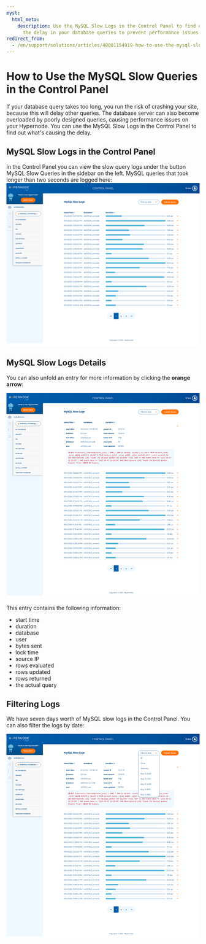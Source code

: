 ```yaml
---
myst:
  html_meta:
    description: Use the MySQL Slow Logs in the Control Panel to find out what's causing
      the delay in your database queries to prevent performance issues on your Hypernode.
redirect_from:
  - /en/support/solutions/articles/48001154919-how-to-use-the-mysql-slow-queries-in-the-control-panel/
---
```


<!-- source: https://support.hypernode.com/en/support/solutions/articles/48001154919-how-to-use-the-mysql-slow-queries-in-the-control-panel/ -->

# How to Use the MySQL Slow Queries in the Control Panel

If your database query takes too long, you run the risk of crashing your site, because this will delay other queries. The database server can also become overloaded by poorly designed queries, causing performance issues on your Hypernode. You can use the MySQL Slow Logs in the Control Panel to find out what's causing the delay.

## MySQL Slow Logs in the Control Panel

In the Control Panel you can view the slow query logs under the button MySQL Slow Queries in the sidebar on the left. MySQL queries that took longer than two seconds are logged here:
![](_res/BVjcHzM8TraUtfdNJPTRTuzZvRK6IZNPww.png)

## MySQL Slow Logs Details

You can also unfold an entry for more information by clicking the **orange arrow**:

![](_res/knuRaEgTE9RS5roXYmiS_cK2KDs_vVno8Q.png)

This entry contains the following information:

- start time
- duration
- database
- user
- bytes sent
- lock time
- source IP
- rows evaluated
- rows updated
- rows returned
- the actual query

## Filtering Logs

We have seven days worth of MySQL slow logs in the Control Panel. You can also filter the logs by date:

![](_res/C544z6KmMGnQ--tU1f_5d1Le2yP5kmo_jQ.png)
